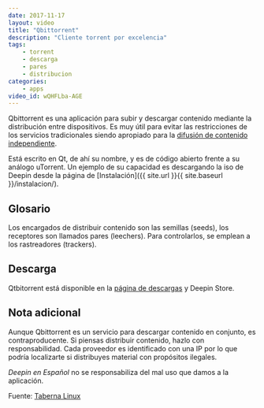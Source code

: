 ```yaml
---
date: 2017-11-17
layout: video
title: "Qbittorrent"
description: "Cliente torrent por excelencia"
tags:
    - torrent
    - descarga
    - pares
    - distribucion
categories:
    - apps
video_id: wQHFLba-AGE
---
```


Qbittorrent es una aplicación para subir y descargar contenido mediante la distribución entre dispositivos. Es muy útil para evitar las restricciones de los servicios tradicionales siendo apropiado para la [difusión de contenido independiente](https://hipertextual.com/2015/01/nuevo-disco-de-thom-yorke-20-millones).

Está escrito en Qt, de ahí su nombre, y es de código abierto frente a su análogo uTorrent. Un ejemplo de su capacidad es descargando la iso de Deepin desde la página de [Instalación]({{ site.url }}{{ site.baseurl }}/instalacion/).

## Glosario
Los encargados de distribuir contenido son las semillas (seeds), los receptores son llamados pares (leechers). Para controlarlos, se emplean a los rastreadores (trackers).

## Descarga

Qtbitorrent está disponible en la [página de descargas](https://www.qbittorrent.org/) y Deepin Store.

## Nota adicional

Aunque Qbittorrent es un servicio para descargar contenido en conjunto, es contraproducente. Si piensas distribuir contenido, hazlo con responsabilidad. Cada proveedor es identificado con una IP por lo que podría localizarte si distribuyes material con propósitos ilegales.

*Deepin en Español* no se responsabiliza del mal uso que damos a la aplicación.

Fuente: [Taberna Linux](https://www.youtube.com/channel/UCMyk5XHUsBx9ce9Ufm4B9sA)
